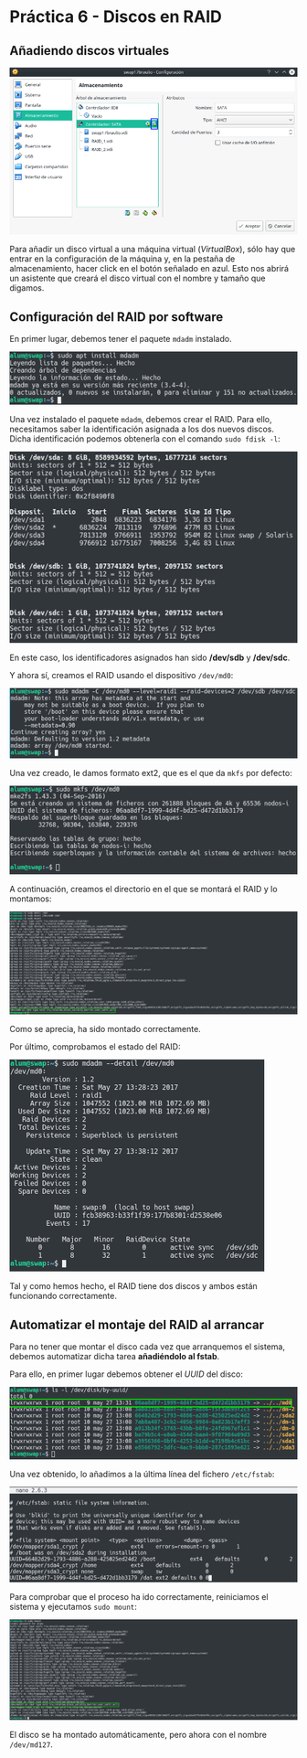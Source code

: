 # Práctica 6 - Discos en RAID

## Añadiendo discos virtuales

![](1.png)

Para añadir un disco virtual a una máquina virtual (_VirtualBox_), sólo hay que entrar en la configuración de la máquina y, en la pestaña de almacenamiento, hacer click en el botón señalado en azul. Esto nos abrirá un asistente que creará el disco virtual con el nombre y tamaño que digamos.

## Configuración del RAID por software
En primer lugar, debemos tener el paquete `mdadm` instalado.

![](2.png)

Una vez instalado el paquete `mdadm`, debemos crear el RAID. Para ello, necesitamos saber la identificación asignada a los dos nuevos discos. Dicha identificación podemos obtenerla con el comando `sudo fdisk -l`:

![](3.png)

En este caso, los identificadores asignados han sido __/dev/sdb__ y __/dev/sdc__.

Y ahora sí, creamos el RAID usando el dispositivo `/dev/md0`:

![](4.png)

Una vez creado, le damos formato ext2, que es el que da `mkfs` por defecto:

![](5.png)

A continuación, creamos el directorio en el que se montará el RAID y lo montamos:

![](6.png)

Como se aprecia, ha sido montado correctamente.

Por último, comprobamos el estado del RAID:

![](7.png)

Tal y como hemos hecho, el RAID tiene dos discos y ambos están funcionando correctamente.

## Automatizar el montaje del RAID al arrancar
Para no tener que montar el disco cada vez que arranquemos el sistema, debemos automatizar dicha tarea __añadiéndolo al fstab__.

Para ello, en primer lugar debemos obtener el _UUID_ del disco:

![](8.png)

Una vez obtenido, lo añadimos a la última línea del fichero `/etc/fstab`:

![](9.png)

Para comprobar que el proceso ha ido correctamente, reiniciamos el sistema y ejecutamos `sudo mount`:

![](10.png)

El disco se ha montado automáticamente, pero ahora con el nombre `/dev/md127`.
